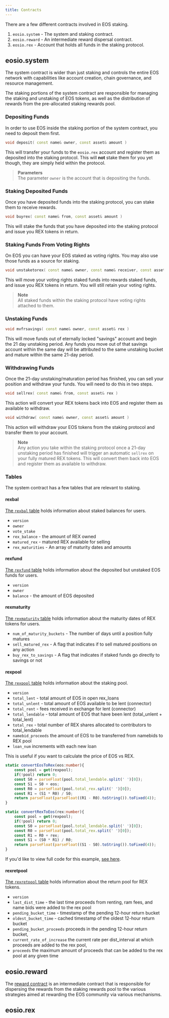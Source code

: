 ```yaml
---
title: Contracts
---
```


<head>
    <title>Staking Contracts</title>
</head>

There are a few different contracts involved in EOS staking.

1. `eosio.system` - The system and staking contract.
2. `eosio.reward` - An intermediate reward dispersal contract.
3. `eosio.rex` - Account that holds all funds in the staking protocol.

## eosio.system

The system contract is wider than just staking and controls the entire EOS network with 
capabilities like account creation, chain governance, and resource management.

The staking portions of the system contract are responsible for managing the staking
and unstaking of EOS tokens, as well as the distribution of rewards from the pre-allocated
staking rewards pool.

### Depositing Funds

In order to use EOS inside the staking portion of the system contract, you need to deposit them first. 

```cpp
void deposit( const name& owner, const asset& amount )
```

This will transfer your funds to the `eosio.rex` account and register them as deposited into the staking protocol.
This will **not** stake them for you yet though, they are simply held within the protocol.

> **Parameters**   
> The parameter `owner` is the account that is depositing the funds.

### Staking Deposited Funds

Once you have deposited funds into the staking protocol, you can stake them to receive rewards.

```cpp
void buyrex( const name& from, const asset& amount )
```

This will stake the funds that you have deposited into the staking protocol and issue you REX tokens in return.


### Staking Funds From Voting Rights

On EOS you can have your EOS staked as voting rights. You may also use those funds as a source for staking.

```cpp
void unstaketorex( const name& owner, const name& receiver, const asset& from_net, const asset& from_cpu )
```

This will move your voting rights staked funds into rewards staked funds, and issue you REX tokens in return.
You will still retain your voting rights.

> **Note**   
> All staked funds within the staking protocol have voting rights attached to them.


### Unstaking Funds

```cpp
void mvfrsavings( const name& owner, const asset& rex )
```

This will move funds out of eternally locked "savings" account and begin the 21 day unstaking period. Any funds you 
move out of that savings account within the same day will be attributed to the same unstaking bucket and mature within
the same 21-day period.

### Withdrawing Funds

Once the 21-day unstaking/maturation period has finished, you can sell your position and withdraw your funds.
You will need to do this in two steps.

```cpp
void sellrex( const name& from, const asset& rex )
```

This action will convert your REX tokens back into EOS and register them as available to withdraw.

```cpp
void withdraw( const name& owner, const asset& amount )
```

This action will withdraw your EOS tokens from the staking protocol and transfer them to your account.


> **Note**   
> Any action you take within the staking protocol once a 21-day unstaking period has finished will trigger an 
> automatic `sellrex` on your fully matured REX tokens. This will convert them back into EOS and register them as 
> available to withdraw.

### Tables

The system contract has a few tables that are relevant to staking.

#### rexbal

[The `rexbal` table](https://eosauthority.com/account/eosio?network=eos&scope=eosio&table=rexbal&limit=10&index_position=1&key_type=i64&reverse=0&mode=contract&sub=tables) holds information about staked balances for users.

- `version`
- `owner`
- `vote_stake`
- `rex_balance` - the amount of REX owned
- `matured_rex` - matured REX available for selling
- `rex_maturities` - An array of maturity dates and amounts

#### rexfund

[The `rexfund` table](https://eosauthority.com/account/eosio?network=eos&scope=eosio&table=rexfund&limit=10&index_position=1&key_type=i64&reverse=0&mode=contract&sub=tables&lower_bound=)
holds information about the deposited but unstaked EOS funds for users. 

- `version`
- `owner`
- `balance` - the amount of EOS deposited

#### rexmaturity

[The `rexmaturity` table](https://eosauthority.com/account/eosio?network=eos&scope=eosio&table=rexmaturity&limit=10&index_position=1&key_type=i64&reverse=0&mode=contract&sub=tables)
holds information about the maturity dates of REX tokens for users.

- `num_of_maturity_buckets` - The number of days until a position fully matures
- `sell_matured_rex` - A flag that indicates if to sell matured positions on any action
- `buy_rex_to_savings` - A flag that indicates if staked funds go directly to savings or not

#### rexpool

[The `rexpool` table](https://eosauthority.com/account/eosio?network=eos&scope=eosio&table=rexpool&limit=10&index_position=1&key_type=i64&reverse=0&mode=contract&sub=tables)
holds information about the staking pool.

- `version`
- `total_lent` - total amount of EOS in open rex_loans
- `total_unlent` - total amount of EOS available to be lent (connector)
- `total_rent` - fees received in exchange for lent (connector)
- `total_lendable` - total amount of EOS that have been lent (total_unlent + total_lent)
- `total_rex` - total number of REX shares allocated to contributors to total_lendable
- `namebid_proceeds` the amount of EOS to be transferred from namebids to REX pool
- `loan_num` increments with each new loan

This is useful if you want to calculate the price of EOS vs REX. 

```typescript
static convertEosToRex(eos:number){
    const pool = get(rexpool);
    if(!pool) return 0;
    const S0 = parseFloat(pool.total_lendable.split(' ')[0]);
    const S1 = S0 + eos;
    const R0 = parseFloat(pool.total_rex.split(' ')[0]);
    const R1 = (S1 * R0) / S0;
    return parseFloat(parseFloat((R1 - R0).toString()).toFixed(4));
}

static convertRexToEos(rex:number){
    const pool = get(rexpool);
    if(!pool) return 0;
    const S0 = parseFloat(pool.total_lendable.split(' ')[0]);
    const R0 = parseFloat(pool.total_rex.split(' ')[0]);
    const R1 = R0 + rex;
    const S1 = (S0 * R1) / R0;
    return parseFloat(parseFloat((S1 - S0).toString()).toFixed(4));
}
```

If you'd like to view full code for this example, [see here](https://github.com/eosnetworkfoundation/rex-staking-portal/blob/6f1297bbb5cc5e4d1e39ac5e52e815ea69a29803/src/lib/wharf.ts#L142-L143).

#### rexretpool

[The `rexretpool` table](https://eosauthority.com/account/eosio?network=eos&scope=eosio&table=rexretpool&limit=10&index_position=1&key_type=i64&reverse=0&mode=contract&sub=tables)
holds information about the return pool for REX tokens.

- `version`
- `last_dist_time` - the last time proceeds from renting, ram fees, and name bids were added to the rex pool
- `pending_bucket_time` - timestamp of the pending 12-hour return bucket
- `oldest_bucket_time` - cached timestamp of the oldest 12-hour return bucket
- `pending_bucket_proceeds` proceeds in the pending 12-hour return bucket,
- `current_rate_of_increase` the current rate per dist_interval at which proceeds are added to the rex pool,
- `proceeds` the maximum amount of proceeds that can be added to the rex pool at any given time

## eosio.reward

The [reward contract](https://eosauthority.com/account/eosio.reward) is an intermediate contract that is responsible for 
dispersing the rewards from the staking rewards pool to the various strategies aimed at rewarding the EOS community via 
various mechanisms.



## eosio.rex